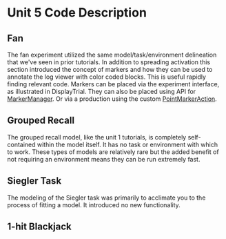 # Unit 5 Code Description
## Fan
The fan experiment utilized the same model/task/environment delineation that we've seen in prior tutorials.
In addition to spreading activation this section introduced the concept of markers and how they can be used to annotate
the log viewer with color coded blocks. This is useful rapidly finding relevant code. Markers can be placed via
the experiment interface, as illustrated in DisplayTrial. They can also be placed using API for [MarkerManager](https://github.com/amharrison/jactr-core/blob/master/org.jactr.tools/src/org/jactr/tools/marker/MarkerManager.java). Or via
a production using the custom [PointMarkerAction](https://github.com/amharrison/jactr-core/blob/master/org.jactr.tools/src/org/jactr/tools/marker/PointMarkerAction.java).

## Grouped Recall
The grouped recall model, like the unit 1 tutorials, is completely self-contained within the model itself. It has no
task or environment with which to work. These types of models are relatively rare but the added benefit of not requiring an 
environment means they can be run extremely fast.

## Siegler Task
The modeling of the Siegler task was primarily to acclimate you to the process of fitting a model. It introduced no 
new functionality.

## 1-hit Blackjack
